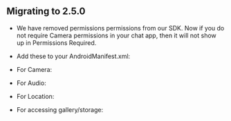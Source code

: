 ## Migrating to 2.5.0

- We have removed permissions permissions from our SDK. Now if you do not require Camera permissions in your chat app, then it will not show up in Permissions Required.
- Add these to your AndroidManifest.xml:

- For Camera:
<uses-permission
            android:name="android.permission.CAMERA"
            tools:node="merge" />

- For Audio:
<uses-permission
            android:name="android.permission.RECORD_AUDIO"
            tools:node="merge" />
            

- For Location:
 <uses-permission
            android:name="android.permission.ACCESS_COARSE_LOCATION"
            tools:node="merge" />
        <uses-permission
            android:name="android.permission.ACCESS_FINE_LOCATION"
            tools:node="merge" />

- For accessing gallery/storage:
<uses-permission
            android:name="android.permission.WRITE_EXTERNAL_STORAGE"
            tools:ignore="ScopedStorage"
            tools:node="merge" />
        <uses-permission
            android:name="android.permission.READ_EXTERNAL_STORAGE"
            tools:node="merge" />